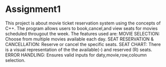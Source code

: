 # Assignment1
This project is about movie ticket reservation system using the concepts of C++. The program allows users to book,cancel,and view seats for movies scheduled througout the week.
The features used are:
MOVIE SELECTION: Choose from multiple movies available each day.
SEAT RESERVATION & CANCELLATION: Reserve or cancel the specific seats.
SEAT CHART: There is a visual representation of the the available(-) and reserved (R) seats.
ERROR HANDLING: Ensures valid inputs for daty,movie,row,coloumn selection.

